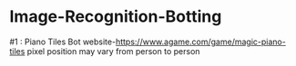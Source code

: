 # Image-Recognition-Botting


#1 :
Piano Tiles Bot
website-https://www.agame.com/game/magic-piano-tiles
pixel position may vary from person to person
